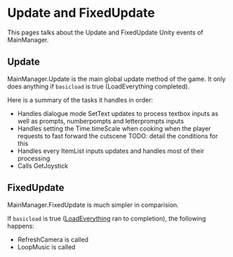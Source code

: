 # Update and FixedUpdate
This pages talks about the Update and FixedUpdate Unity events of MainManager.

## Update
MainManager.Update is the main global update method of the game. It only does anything if `basicload` is true (LoadEverything completed).

Here is a summary of the tasks it handles in order:

- Handles dialogue mode SetText updates to process textbox inputs as well as prompts, numberpompts and letterprompts inputs
- Handles setting the Time.timeScale when cooking when the player requests to fast forward the cutscene TODO: detail the conditions for this
- Handles every ItemList inputs updates and handles most of their processing
- Calls GetJoystick

## FixedUpdate
MainManager.FixedUpdate is much simpler in comparision.

If `basicload` is true ([LoadEverything](Boot%20and%20reset%20process.md#loadeverything-part-12) ran to completion), the following happens:

- RefreshCamera is called
- LoopMusic is called
